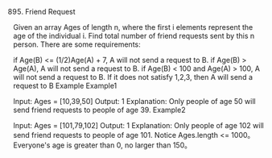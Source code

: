 895. Friend Request

Given an array Ages of length n, where the first i elements represent the age of the individual i. Find total number of friend requests sent by this n person. There are some requirements:

if Age(B) <= (1/2)Age(A) + 7, A will not send a request to B.
if Age(B) > Age(A), A will not send a request to B.
if Age(B) < 100 and Age(A) > 100, A will not send a request to B.
If it does not satisfy 1,2,3, then A will send a request to B
Example
Example1

Input: Ages = [10,39,50]
Output: 1
Explanation:
Only people of age 50 will send friend requests to people of age 39.
Example2

Input: Ages = [101,79,102]
Output: 1
Explanation:
Only people of age 102 will send friend requests to people of age 101.
Notice
Ages.length <= 1000。
Everyone's age is greater than 0, no larger than 150。
